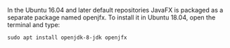 In the Ubuntu 16.04 and later default repositories JavaFX is packaged as a separate package named openjfx. To install it in Ubuntu 18.04, open the terminal and type:

`sudo apt install openjdk-8-jdk openjfx`
